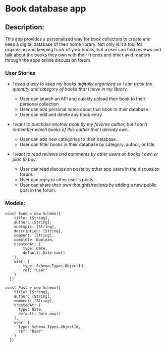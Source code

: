 # Book database app

## Description:
This app provides a personalized way for book collectors to create and keep a digital database of their home library. Not only is it a tool for organizing and keeping track of your books, but a user can find reviews and talk about the books they own with their friends and other avid readers through the apps online discussion forum. 

### User Stories
- *I need a way to keep my books digitally organized so I can track the quantity and category of books that I have in my library*. 
    * User can search an API and quickly upload their book to their personal collection. 
    * User can add personal notes about that book to their database. 
    * User can edit and delete any book entry

- *I want to purchase another book by my favorite author, but I can't remember which books of this author that I already own*.
    * User can add new categories to their database.
    * User can filter books in their database by category, author, or title. 

- *I want to read reviews and comments by other users on books I own or plan to buy*.
    * User can read discussion posts by other app users in the discussion forum. 
    * User can reply to other user's posts. 
    * User can share their own thoughts/reviews by adding a new public post in the forum. 

### Models:
```
const Book = new Schema({
	title: [String],
	author: [String],
	subtopic: [String],
	description: [String],
	comment: [String],
	complete: Boolean,
	createdAt: {
		type: Date,
		default: Date.now()
	},
	user: {
		type: Schema.Types.ObjectId,
		ref: "User"
	}
  })
```

```
const Post = new Schema({
    title: [String],
    author: [String],
    comment: [String],
    createdAt: {
      type: Date,
      default: Date.now()
    },
    user: {
      type: Schema.Types.ObjectId,
      ref: "User"
    }
  })

```
